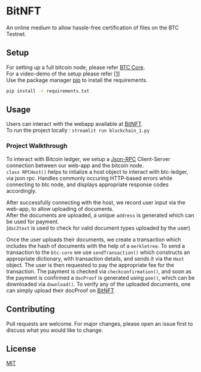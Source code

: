 # BitNFT

An online medium to allow hassle-free certification of files on the BTC Testnet.

## Setup

For setting up a full bitcoin node, please refer [BTC Core](https://bit.ly/3hg2TMy).  
For a video-demo of the setup please refer [[1]](https://drive.google.com/file/d/1FJwqIkqRVJ71aikOYbtEe5acMh3zFg4_/view?usp=sharing)  
Use the package manager [pip](https://pip.pypa.io/en/stable/) to install the requirements.
```bash
pip install -r requirements.txt 
```

## Usage
Users can interact with the webapp available at [BitNFT](http://206.189.131.95:8502/).   
To run the project locally : ```streamlit run blockchain_1.py```

### Project Walkthrough

To interact with Bitcoin ledger, we setup a [Json-RPC](https://developer.bitcoin.org/reference/rpc/) Client-Server connection between our web-app and the bitcoin node.  
```class RPCHost()``` helps to intialize a host object to interact with btc-ledger, via json rpc. Handles commonly occuring HTTP-based errors while connecting to btc node, and displays appropriate response codes accordingly.

After successfully connecting with the host, we record user input via the web-app, to allow uploading of documents.  
     After the documents are uploaded, a unique ```address``` is generated which can be used for payment.  
(```doc2text``` is used to check for valid document types uploaded by the user)
  
Once the user uploads their documents, 
we create a transaction which includes the hash of documents with the help of a ```merkletree```. To send a transaction to the ```btc-core``` we use ```sendTransaction()``` which constructs an appropriate dictionary, with transaction details, and sends it via the ```Host``` object. The user is then requested to pay the appropriate fee for the transaction. The payment is checked via ```checkconfirmation()```, and soon as the payment is confirmed a  ```docProof``` is generated using ```poe()```, which can be downloaded via ```download()```. 
  To verify any of the uploaded documents, one can  simply upload their docProof on [BitNFT](http://206.189.131.95:8501/) 
## Contributing
Pull requests are welcome. For major changes, please open an issue first to discuss what you would like to change.

## License
[MIT](https://choosealicense.com/licenses/mit/)

